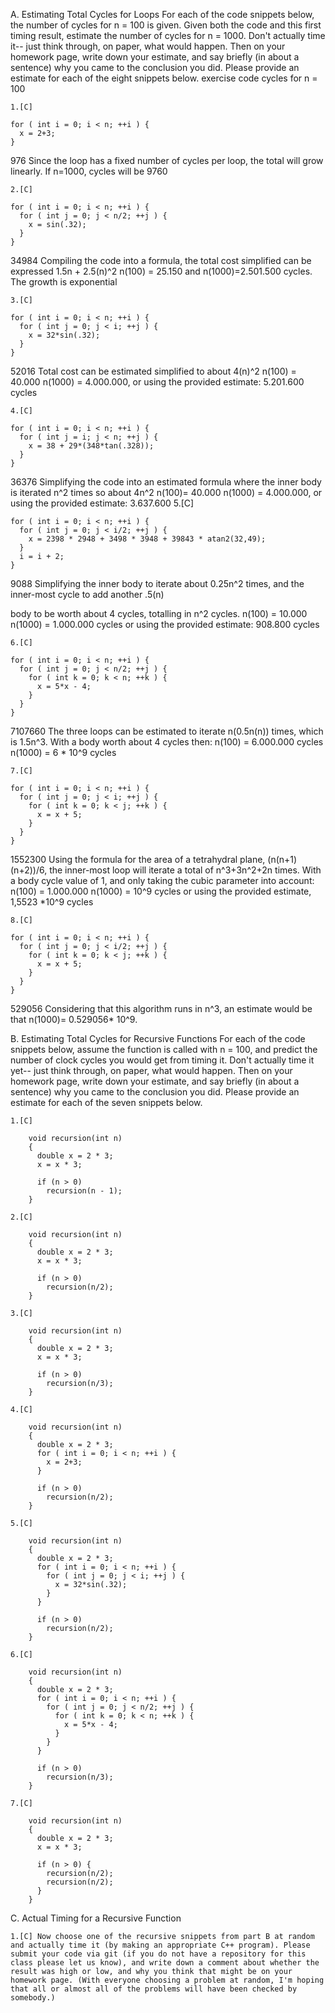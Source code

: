 A. Estimating Total Cycles for Loops
For each of the code snippets below, the number of cycles for n = 100 is given. Given both the code and this first timing result, estimate the number of cycles for n = 1000. Don't actually time it-- just think through, on paper, what would happen. Then on your homework page, write down your estimate, and say briefly (in about a sentence) why you came to the conclusion you did. Please provide an estimate for each of the eight snippets below.
exercise 	code 	cycles for n = 100

    1.[C] 

```
for ( int i = 0; i < n; ++i ) {
  x = 2+3;
}
```

976 
Since the loop has a fixed number of cycles per loop, the total will grow linearly. 
If n=1000, cycles will be 9760

    2.[C] 

	
```
for ( int i = 0; i < n; ++i ) {
  for ( int j = 0; j < n/2; ++j ) {
    x = sin(.32);
  }
}
```
34984
Compiling the code into a formula, the total cost simplified can be expressed 1.5n + 2.5(n)^2
n(100) = 25.150 and n(1000)=2.501.500 cycles. The growth is exponential

    3.[C] 

	
```
for ( int i = 0; i < n; ++i ) {
  for ( int j = 0; j < i; ++j ) {
    x = 32*sin(.32);
  }
}
```
52016
Total cost can be estimated simplified to about 4(n)^2
n(100) = 40.000
n(1000) = 4.000.000, or using the provided estimate: 5.201.600 cycles

    4.[C] 

	
```
for ( int i = 0; i < n; ++i ) {
  for ( int j = i; j < n; ++j ) {
    x = 38 + 29*(348*tan(.328));
  }
}
```
36376
Simplifying the code into an estimated formula where the inner body is iterated n^2 times so about 4n^2
n(100)= 40.000
n(1000) = 4.000.000, or using the provided estimate: 3.637.600
    5.[C] 

	
```
for ( int i = 0; i < n; ++i ) {
  for ( int j = 0; j < i/2; ++j ) {
    x = 2398 * 2948 + 3498 * 3948 + 39843 * atan2(32,49);
  }
  i = i + 2;
}
```
9088
Simplifying the inner body to iterate about 0.25n^2 times, and the inner-most cycle to add another .5(n)

body to be worth about 4 cycles, totalling in n^2 cycles.
n(100) = 10.000
n(1000) = 1.000.000 cycles or using the provided estimate: 908.800 cycles

    6.[C] 

	
```
for ( int i = 0; i < n; ++i ) {
  for ( int j = 0; j < n/2; ++j ) {
    for ( int k = 0; k < n; ++k ) {
      x = 5*x - 4;
    }
  }
}
```
7107660
The three loops can be estimated to iterate n(0.5n(n)) times, which is 1.5n^3. With a body worth about 4 cycles then:
n(100) = 6.000.000 cycles
n(1000) = 6 * 10^9 cycles

    7.[C] 
	
```
for ( int i = 0; i < n; ++i ) {
  for ( int j = 0; j < i; ++j ) {
    for ( int k = 0; k < j; ++k ) {
      x = x + 5;
    }
  }
}
```
1552300
Using the formula for the area of a tetrahydral plane, (n(n+1)(n+2))/6, the inner-most loop will iterate a total of n^3+3n^2+2n times.
With a body cycle value of 1, and only taking the cubic parameter into account:
n(100) = 1.000.000
n(1000) = 10^9 cycles or using the provided estimate, 1,5523 *10^9 cycles

    8.[C] 
	
```
for ( int i = 0; i < n; ++i ) {
  for ( int j = 0; j < i/2; ++j ) {
    for ( int k = 0; k < j; ++k ) {
      x = x + 5;
    }
  }
}
```
529056
Considering that this algorithm runs in n^3, an estimate would be that n(1000)= 0.529056* 10^9.

B. Estimating Total Cycles for Recursive Functions
For each of the code snippets below, assume the function is called with n = 100, and predict the number of clock cycles you would get from timing it. Don't actually time it yet-- just think through, on paper, what would happen. Then on your homework page, write down your estimate, and say briefly (in about a sentence) why you came to the conclusion you did. Please provide an estimate for each of the seven snippets below.

    1.[C]
```
    void recursion(int n)
    {
      double x = 2 * 3;
      x = x * 3;
     
      if (n > 0)
        recursion(n - 1);
    }
```
    2.[C]
```
    void recursion(int n)
    {
      double x = 2 * 3;
      x = x * 3;
     
      if (n > 0)
        recursion(n/2);
    }
```
    3.[C]
```
    void recursion(int n)
    {
      double x = 2 * 3;
      x = x * 3;
     
      if (n > 0)
        recursion(n/3);
    }
```
    4.[C]
```
    void recursion(int n)
    {
      double x = 2 * 3;
      for ( int i = 0; i < n; ++i ) {
        x = 2+3;
      }
     
      if (n > 0)
        recursion(n/2);
    }
```
    5.[C]
```
    void recursion(int n)
    {
      double x = 2 * 3;
      for ( int i = 0; i < n; ++i ) {
        for ( int j = 0; j < i; ++j ) {
          x = 32*sin(.32);
        }
      }
     
      if (n > 0)
        recursion(n/2);
    }
```
    6.[C]
```
    void recursion(int n)
    {
      double x = 2 * 3;
      for ( int i = 0; i < n; ++i ) {
        for ( int j = 0; j < n/2; ++j ) {
          for ( int k = 0; k < n; ++k ) {
            x = 5*x - 4;
          }
        }
      }
     
      if (n > 0)
        recursion(n/3);
    }
```
    7.[C]
```
    void recursion(int n)
    {
      double x = 2 * 3;
      x = x * 3;
     
      if (n > 0) {
        recursion(n/2);
        recursion(n/2);
      }
    }
```
C. Actual Timing for a Recursive Function

    1.[C] Now choose one of the recursive snippets from part B at random and actually time it (by making an appropriate C++ program). Please submit your code via git (if you do not have a repository for this class please let us know), and write down a comment about whether the result was high or low, and why you think that might be on your homework page. (With everyone choosing a problem at random, I'm hoping that all or almost all of the problems will have been checked by somebody.)